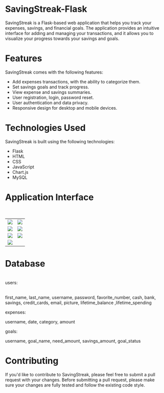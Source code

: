 # SavingStreak-Flask
SavingStreak is a Flask-based web application that helps you track your expenses, savings, and financial goals. The application provides an intuitive interface for adding and managing your transactions, and it allows you to visualize your progress towards your savings and goals.

# Features
SavingStreak comes with the following features:

* Add expenses transactions, with the ability to categorize them.
* Set savings goals and track progress.
* View expense and savings summaries.
* User registration, login, password reset.
* User authentication and data privacy.
* Responsive design for desktop and mobile devices.

# Technologies Used
SavingStreak is built using the following technologies:

* Flask
* HTML
* CSS
* JavaScript
* Chart.js
* MySQL

# Application Interface
<br>
<table>
  <tr>
    <td><img src="https://i.ibb.co/b1y40fg/Screenshot-1.png"></td>
    <td><img src="https://i.ibb.co/RQXyRBS/Screenshot-2.png"></td>
  </tr>
  <tr>
     <td><img src="https://i.ibb.co/ccBBRC2/Screenshot-3.png"></td>
     <td><img src="https://i.ibb.co/hF9hr3P/Screenshot-4.png"></td>  
  </tr>
  <tr>
    <td><img src="https://i.ibb.co/Bzqjvx5/Screenshot-5.png"></td>
    <td><img src="https://i.ibb.co/Kh6rdK8/Screenshot-6.png"></td>
  </tr>
  <tr>
    <td><img src="https://i.ibb.co/tsGrZVz/Screenshot-7.png"></td>
  </tr>
</table>

# Database
<br>
users: <br> <br>

first_name, last_name, username, password, favorite_number, cash, bank, savings, credit_cards, email, picture, lifetime_balance ,lifetime_spending 

expenses: <br>

username, date, category, amount

goals: <br>

username, goal_name, need_amount, savings_amount, goal_status

# Contributing
If you'd like to contribute to SavingStreak, please feel free to submit a pull request with your changes. Before submitting a pull request, please make sure your changes are fully tested and follow the existing code style.

